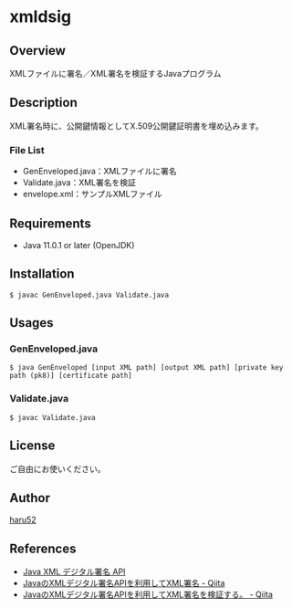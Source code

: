 # xmldsig

## Overview
XMLファイルに署名／XML署名を検証するJavaプログラム


## Description
XML署名時に、公開鍵情報としてX.509公開鍵証明書を埋め込みます。


### File List
- GenEnveloped.java：XMLファイルに署名
- Validate.java：XML署名を検証
- envelope.xml：サンプルXMLファイル


## Requirements
- Java 11.0.1 or later (OpenJDK)


## Installation
`$ javac GenEnveloped.java Validate.java`


## Usages
### GenEnveloped.java
`$ java GenEnveloped [input XML path] [output XML path] [private key path (pk8)] [certificate path]`


### Validate.java
`$ javac Validate.java`


## License
ご自由にお使いください。


## Author
[haru52](https://github.com/haru52)


## References
- [Java XML デジタル署名 API](https://docs.oracle.com/javase/jp/6/technotes/guides/security/xmldsig/XMLDigitalSignature.html)
- [JavaのXMLデジタル署名APIを利用してXML署名 - Qiita](https://qiita.com/KevinFQ/items/4e2484a659b618530e72)
- [JavaのXMLデジタル署名APIを利用してXML署名を検証する。 - Qiita](https://qiita.com/KevinFQ/items/24f484de8d51b1cc0b46)
